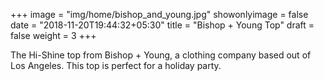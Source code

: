 +++
image = "img/home/bishop_and_young.jpg"
showonlyimage = false
date = "2018-11-20T19:44:32+05:30"
title = "Bishop + Young Top"
draft = false
weight = 3
+++

The Hi-Shine top from Bishop + Young, a clothing company based out of Los Angeles. This top is perfect for a holiday party.
